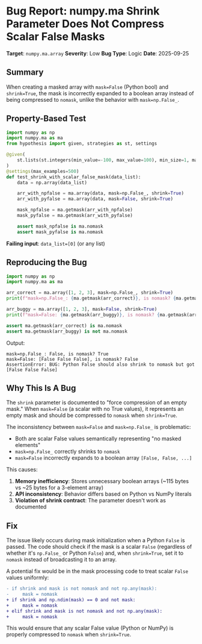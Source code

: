 # Bug Report: numpy.ma Shrink Parameter Does Not Compress Scalar False Masks

**Target**: `numpy.ma.array`
**Severity**: Low
**Bug Type**: Logic
**Date**: 2025-09-25

## Summary

When creating a masked array with `mask=False` (Python bool) and `shrink=True`, the mask is incorrectly expanded to a boolean array instead of being compressed to `nomask`, unlike the behavior with `mask=np.False_`.

## Property-Based Test

```python
import numpy as np
import numpy.ma as ma
from hypothesis import given, strategies as st, settings

@given(
    st.lists(st.integers(min_value=-100, max_value=100), min_size=1, max_size=20)
)
@settings(max_examples=500)
def test_shrink_with_scalar_false_mask(data_list):
    data = np.array(data_list)

    arr_with_npfalse = ma.array(data, mask=np.False_, shrink=True)
    arr_with_pyfalse = ma.array(data, mask=False, shrink=True)

    mask_npfalse = ma.getmask(arr_with_npfalse)
    mask_pyfalse = ma.getmask(arr_with_pyfalse)

    assert mask_npfalse is ma.nomask
    assert mask_pyfalse is ma.nomask
```

**Failing input**: `data_list=[0]` (or any list)

## Reproducing the Bug

```python
import numpy as np
import numpy.ma as ma

arr_correct = ma.array([1, 2, 3], mask=np.False_, shrink=True)
print(f"mask=np.False_: {ma.getmask(arr_correct)}, is nomask? {ma.getmask(arr_correct) is ma.nomask}")

arr_buggy = ma.array([1, 2, 3], mask=False, shrink=True)
print(f"mask=False: {ma.getmask(arr_buggy)}, is nomask? {ma.getmask(arr_buggy) is ma.nomask}")

assert ma.getmask(arr_correct) is ma.nomask
assert ma.getmask(arr_buggy) is not ma.nomask
```

Output:
```
mask=np.False_: False, is nomask? True
mask=False: [False False False], is nomask? False
AssertionError: BUG: Python False should also shrink to nomask but got [False False False]
```

## Why This Is A Bug

The `shrink` parameter is documented to "force compression of an empty mask." When `mask=False` (a scalar with no True values), it represents an empty mask and should be compressed to `nomask` when `shrink=True`.

The inconsistency between `mask=False` and `mask=np.False_` is problematic:
- Both are scalar False values semantically representing "no masked elements"
- `mask=np.False_` correctly shrinks to `nomask`
- `mask=False` incorrectly expands to a boolean array `[False, False, ...]`

This causes:
1. **Memory inefficiency**: Stores unnecessary boolean arrays (~115 bytes vs ~25 bytes for a 3-element array)
2. **API inconsistency**: Behavior differs based on Python vs NumPy literals
3. **Violation of shrink contract**: The parameter doesn't work as documented

## Fix

The issue likely occurs during mask initialization when a Python `False` is passed. The code should check if the mask is a scalar `False` (regardless of whether it's `np.False_` or Python `False`) and, when `shrink=True`, set it to `nomask` instead of broadcasting it to an array.

A potential fix would be in the mask processing code to treat scalar `False` values uniformly:

```diff
- if shrink and mask is not nomask and not np.any(mask):
-     mask = nomask
+ if shrink and np.ndim(mask) == 0 and not mask:
+     mask = nomask
+ elif shrink and mask is not nomask and not np.any(mask):
+     mask = nomask
```

This would ensure that any scalar False value (Python or NumPy) is properly compressed to `nomask` when `shrink=True`.
